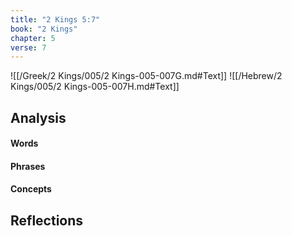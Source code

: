 ```yaml
---
title: "2 Kings 5:7"
book: "2 Kings"
chapter: 5
verse: 7
---
```

![[/Greek/2 Kings/005/2 Kings-005-007G.md#Text]]
![[/Hebrew/2 Kings/005/2 Kings-005-007H.md#Text]]

## Analysis

#### Words

#### Phrases

#### Concepts

## Reflections
